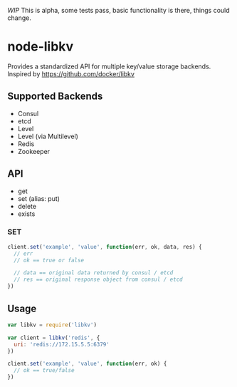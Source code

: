 *WIP* This is alpha, some tests pass, basic functionality is there, things could change.

# node-libkv

Provides a standardized API for multiple key/value storage backends. Inspired by https://github.com/docker/libkv

## Supported Backends

* Consul
* etcd
* Level
* Level (via Multilevel)
* Redis
* Zookeeper

## API

* get
* set (alias: put)
* delete
* exists

### SET

```javascript
client.set('example', 'value', function(err, ok, data, res) {
  // err
  // ok == true or false

  // data == original data returned by consul / etcd
  // res == original response object from consul / etcd
})
```

## Usage

```javascript
var libkv = require('libkv')

var client = libkv('redis', {
  uri: 'redis://172.15.5.5:6379'
})

client.set('example', 'value', function(err, ok) {
  // ok == true/false
})

```
